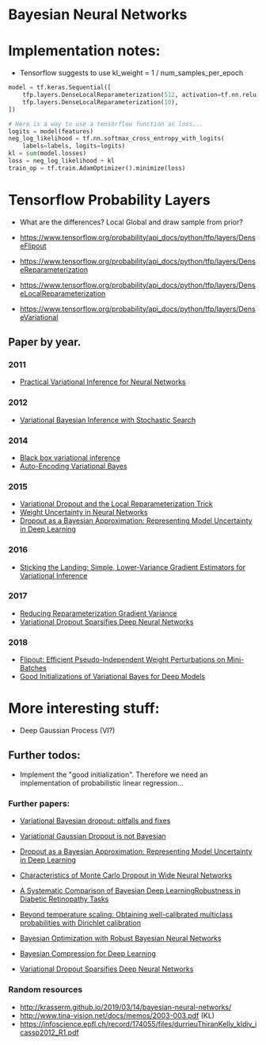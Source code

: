 # Bayesian Neural Networks

# Implementation notes:
- Tensorflow suggests to use kl_weight = 1 / num_samples_per_epoch

```python
model = tf.keras.Sequential([
    tfp.layers.DenseLocalReparameterization(512, activation=tf.nn.relu),
    tfp.layers.DenseLocalReparameterization(10),
])

# Here is a way to use a tensorflow function as loss...
logits = model(features)
neg_log_likelihood = tf.nn.softmax_cross_entropy_with_logits(
    labels=labels, logits=logits)
kl = sum(model.losses)
loss = neg_log_likelihood + kl
train_op = tf.train.AdamOptimizer().minimize(loss)

```

# Tensorflow Probability Layers

- What are the differences? Local Global and draw sample from prior?

- https://www.tensorflow.org/probability/api_docs/python/tfp/layers/DenseFlipout
- https://www.tensorflow.org/probability/api_docs/python/tfp/layers/DenseReparameterization
- https://www.tensorflow.org/probability/api_docs/python/tfp/layers/DenseLocalReparameterization
- https://www.tensorflow.org/probability/api_docs/python/tfp/layers/DenseVariational

## Paper by year.

### 2011

- [Practical Variational Inference for Neural Networks](https://papers.nips.cc/paper/4329-practical-variational-inference-for-neural-networks)

### 2012

- [Variational Bayesian Inference with Stochastic Search](https://arxiv.org/abs/1206.6430)

### 2014

- [Black box variational inference](https://arxiv.org/abs/1401.0118)
- [Auto-Encoding Variational Bayes](https://arxiv.org/abs/1312.6114)

### 2015

- [Variational Dropout and the Local Reparameterization Trick](https://arxiv.org/abs/1506.02557)
- [Weight Uncertainty in Neural Networks](https://arxiv.org/abs/1505.05424)
- [Dropout as a Bayesian Approximation: Representing Model Uncertainty in Deep Learning](https://arxiv.org/abs/1506.02142)

### 2016

- [Sticking the Landing: Simple, Lower-Variance Gradient Estimators for Variational Inference](https://arxiv.org/abs/1703.09194)

### 2017 

- [Reducing Reparameterization Gradient Variance](https://arxiv.org/abs/1705.07880)
- [Variational Dropout Sparsifies Deep Neural Networks](https://arxiv.org/abs/1701.05369)

### 2018 

- [Flipout: Efficient Pseudo-Independent Weight Perturbations on Mini-Batches](https://arxiv.org/abs/1803.04386)
- [Good Initializations of Variational Bayes for Deep Models](https://arxiv.org/abs/1810.08083)

# More interesting stuff:
- Deep Gaussian Process (VI?)

## Further todos:

- Implement the "good initialization". Therefore we need an implementation of probabilistic linear regression...

### Further papers:

- [Variational Bayesian dropout: pitfalls and fixes](https://arxiv.org/pdf/1807.01969.pdf)
- [Variational Gaussian Dropout is not Bayesian](https://arxiv.org/pdf/1711.02989.pdf)
- [Dropout as a Bayesian Approximation: Representing Model Uncertainty in Deep Learning](https://arxiv.org/pdf/1506.02142.pdf)
- [Characteristics of Monte Carlo Dropout in Wide Neural Networks](https://arxiv.org/pdf/2007.05434.pdf)
- [A Systematic Comparison of Bayesian Deep LearningRobustness in Diabetic Retinopathy Tasks](http://bayesiandeeplearning.org/2019/papers/12.pdf)
- [Beyond temperature scaling: Obtaining well-calibrated multiclass probabilities with Dirichlet calibration](https://papers.nips.cc/paper/2019/file/8ca01ea920679a0fe3728441494041b9-Paper.pdf)
- [Bayesian Optimization with Robust Bayesian Neural Networks](https://papers.nips.cc/paper/2016/hash/a96d3afec184766bfeca7a9f989fc7e7-Abstract.html)

- [Bayesian Compression for Deep Learning](https://arxiv.org/abs/1705.08665)
- [Variational Dropout Sparsifies Deep Neural Networks](https://arxiv.org/abs/1701.05369)

### Random resources

- http://krasserm.github.io/2019/03/14/bayesian-neural-networks/
- http://www.tina-vision.net/docs/memos/2003-003.pdf (KL) 
- https://infoscience.epfl.ch/record/174055/files/durrieuThiranKelly_kldiv_icassp2012_R1.pdf